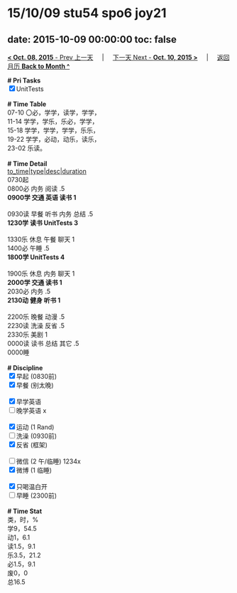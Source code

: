 # 15/10/09 stu54 spo6 joy21

date: 2015-10-09 00:00:00
toc: false
---
[**< Oct. 08, 2015** - Prev 上一天](/lifelogs/2015/10/d08.md) &nbsp; &nbsp; | &nbsp; &nbsp; [下一天 Next - **Oct. 10, 2015 >**](/lifelogs/2015/10/d10.md) &nbsp; &nbsp; |  &nbsp; &nbsp; [返回月历 **Back to Month ^**](/lifelogs/2015/10/index.md)
<br/><div><strong># Pri Tasks</strong></div><div><input checked="true" type="checkbox"/>UnitTests</div><div><br/></div><div><b># Time Table</b></div><div>07-10 〇必，学学，读学，学学，</div><div>11-14 学学，学乐，乐必，学学，</div><div>15-18 学学，学学，学学，乐乐，</div><div>19-22 学学，必动，动乐，读乐，</div><div>23-02 乐读。</div><div><br/></div><div><b># Time Detail</b></div><div><u>to_time|type|desc|duration</u></div><div>0730起</div><div>0800必 内务 阅读 .5</div><div><b>0900学 交通 英语 读书 1</b></div><div><b><br/></b></div><div>0930读 早餐 听书 内务 总结 .5</div><div><strong>1230学 读书 UnitTests 3</strong></div><div><br clear="none"/></div><div>1330乐 休息 午餐 聊天 1</div><div>1400必 午睡 .5</div><div><strong>1800学 UnitTests 4</strong></div><div><b><br/></b></div><div>1900乐 休息 内务 聊天 1</div><div><b>2000学 交通 读书 1</b></div><div>2030必 内务 .5</div><div><b>2130动 健身 听书 1</b></div><div><b><br/></b></div><div>2200乐 晚餐 动漫 .5</div><div>2230读 洗澡 反省 .5</div><div>2330乐 美剧 1</div><div>0000读 读书 总结 其它 .5</div><div>0000睡</div><div><br/></div><div><b># Discipline</b></div><div><input checked="true" type="checkbox"/>早起 (0830前) </div><div><input checked="true" type="checkbox"/>早餐 (别太晚) </div><div><br/></div><div><input checked="true" type="checkbox"/>早学英语 </div><div><input type="checkbox"/>晚学英语 x</div><div><br/></div><div><input checked="true" type="checkbox"/>运动 (1 Rand) </div><div><input type="checkbox"/>洗澡 (0930前) </div><div><input checked="true" type="checkbox"/>反省 (框架) </div><div><br/></div><div><input type="checkbox"/>微信 (2 午/临睡) 1234x</div><div><input checked="true" type="checkbox"/>微博 (1 临睡) </div><div><br/></div><div><input checked="true" type="checkbox"/>只喝温白开 </div><div><input type="checkbox"/>早睡 (2300前) </div><div><br/></div><div><b># Time Stat</b></div><div>类，时，%</div><div>学9，54.5</div><div>动1，6.1<br clear="none"/>读1.5，9.1<br clear="none"/>乐3.5，21.2<br clear="none"/>必1.5，9.1</div><div>废0，0</div><div>总16.5</div><div><br/></div><div><br/></div>

